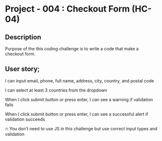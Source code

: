 # Project - 004 : Checkout Form (HC-04)

## Description
Purpose of the this coding challenge is to write a code that make a checkout form.


## User story;

I can input email, phone, full name, address, city, country, and postal code

I can select at least 3 countries from the dropdown

When I click submit button or press enter, I can see a warning if validation fails

When I click submit button or press enter, I can see a successful alert if validation succeeds

🔥 You don’t need to use JS in this challenge but use correct input types and validation
